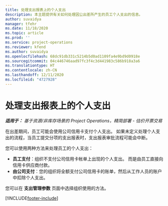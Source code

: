 ```yaml
---
title: 处理支出报表上的个人支出
description: 本主题提供有关如何处理因公出差所产生的员工个人支出的信息。
author: suvaidya
manager: tfehr
ms.date: 11/18/2020
ms.topic: article
ms.prod: ''
ms.service: project-operations
ms.reviewer: kfend
ms.author: suvaidya
ms.openlocfilehash: 68dc91db331c5214b5d0ad1109fa4e9bd9d0918e
ms.sourcegitcommit: 04c446746aad97fc3f4c3d441983c586b918a3a6
ms.translationtype: HT
ms.contentlocale: zh-CN
ms.lasthandoff: 12/11/2020
ms.locfileid: "4727928"
---
```

# <a name="work-with-personal-expenses-on-an-expense-report"></a>处理支出报表上的个人支出

_**适用于：** 基于资源/非库存场景的 Project Operations，精简部署 - 估价开票交易_

在出差期间，员工可能会使用公司信用卡支付个人支出。 如果未定义处理个人支出的流程，当员工提交分项的支出报表时，支出报表审批流程可能会中断。

您可以使用两种方法来处理员工的个人支出：

  - **员工支付**：组织不支付公司信用卡帐单上出现的个人支出。 而是由员工直接向信用卡供应商付款。 
  - **由公司支付**：您的组织将全额支付公司信用卡的账单，然后从工作人员的账户中扣除个人支出。

您可以在 **支出管理参数** 页面中选择组织使用的方法。


[!INCLUDE[footer-include](../includes/footer-banner.md)]